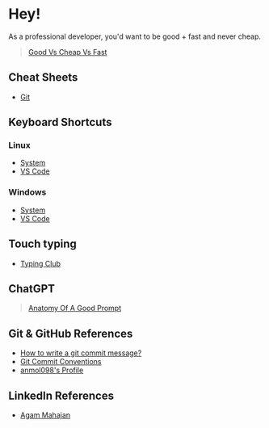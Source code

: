 # Hey!

As a professional developer, you'd want to be good + fast and never cheap.

> [Good Vs Cheap Vs Fast](./Assets/Good%20Vs%20Cheap%20Vs%20Fast.png "200 200")

## Cheat Sheets

- [Git](./Cheat%20Sheets/Git%20Cheat%20Sheet.pdf)

## Keyboard Shortcuts

### Linux

- [System](./Keyboard%20Shortcuts/Linux/Linux%20Keyboard%20Shortcuts.pdf)
- [VS Code](<./Keyboard%20Shortcuts/Linux/VS%20Code%20Keyboard%20Shortcuts%20(Linux).pdf>)

### Windows

- [System](./Keyboard%20Shortcuts/Linux/Windows%20Keyboard%20Shortcuts.pdf)
- [VS Code](<./Keyboard%20Shortcuts/Linux/VS%20Code%20Keyboard%20Shortcuts%20(Windows).pdf>)

## Touch typing

- [Typing Club](https://typingclub.com)

## ChatGPT

> [Anatomy Of A Good Prompt](./Assets/Anatomy%20Of%20The%20Prompt.jpg)

## Git & GitHub References

- [How to write a git commit message?](https://cbea.ms/git-commit)
- [Git Commit Conventions](https://gist.github.com/qoomon/5dfcdf8eec66a051ecd85625518cfd13)
- [anmol098's Profile](https://github.com/anmol098/anmol098)

## LinkedIn References

- [Agam Mahajan](https://www.linkedin.com/in/agam-mahajan-8296a7a5/)

